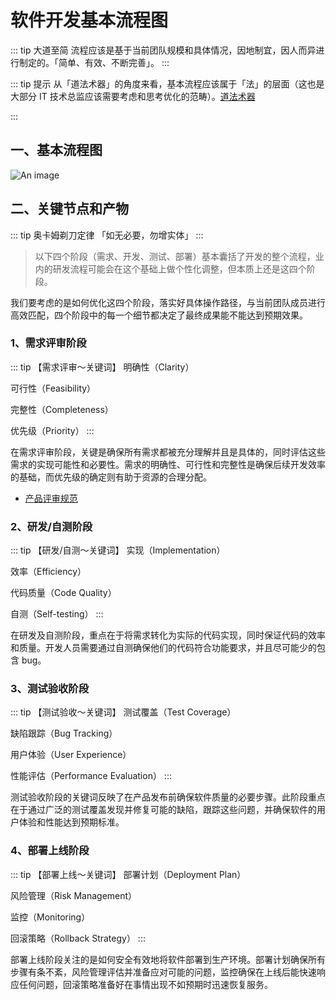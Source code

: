 # 软件开发基本流程图

::: tip 大道至简
流程应该是基于当前团队规模和具体情况，因地制宜，因人而异进行制定的。「简单、有效、不断完善」。
:::

::: tip 提示
从「道法术器」的角度来看，基本流程应该属于「法」的层面（这也是大部分 IT 技术总监应该需要考虑和思考优化的范畴）。[道法术器](/beyond-tech/about-magic.md)

:::

## 一、基本流程图

![An image](/images/keywords/cicd-pipe.jpg)

## 二、关键节点和产物

::: tip 奥卡姆剃刀定律
「如无必要，勿增实体」
:::

> 以下四个阶段（需求、开发、测试、部署）基本囊括了开发的整个流程，业内的研发流程可能会在这个基础上做个性化调整，但本质上还是这四个阶段。

我们要考虑的是如何优化这四个阶段，落实好具体操作路径，与当前团队成员进行高效匹配，四个阶段中的每一个细节都决定了最终成果能不能达到预期效果。

### 1、需求评审阶段

::: tip 【需求评审～关键词】
明确性（Clarity）

可行性（Feasibility）

完整性（Completeness）

优先级（Priority）
:::

在需求评审阶段，关键是确保所有需求都被充分理解并且是具体的，同时评估这些需求的实现可能性和必要性。需求的明确性、可行性和完整性是确保后续开发效率的基础，而优先级的确定则有助于资源的合理分配。

- [产品评审规范](/keywords/standard/21_1product-review.md)

### 2、研发/自测阶段

::: tip 【研发/自测～关键词】
实现（Implementation）

效率（Efficiency）

代码质量（Code Quality）

自测（Self-testing）
:::

在研发及自测阶段，重点在于将需求转化为实际的代码实现，同时保证代码的效率和质量。开发人员需要通过自测确保他们的代码符合功能要求，并且尽可能少的包含 bug。

### 3、测试验收阶段

::: tip 【测试验收～关键词】
测试覆盖（Test Coverage）

缺陷跟踪（Bug Tracking）

用户体验（User Experience）

性能评估（Performance Evaluation）
:::

测试验收阶段的关键词反映了在产品发布前确保软件质量的必要步骤。此阶段重点在于通过广泛的测试覆盖发现并修复可能的缺陷，跟踪这些问题，并确保软件的用户体验和性能达到预期标准。

### 4、部署上线阶段

::: tip 【部署上线～关键词】
部署计划（Deployment Plan）

风险管理（Risk Management）

监控（Monitoring）

回滚策略（Rollback Strategy）
:::

部署上线阶段关注的是如何安全有效地将软件部署到生产环境。部署计划确保所有步骤有条不紊，风险管理评估并准备应对可能的问题，监控确保在上线后能快速响应任何问题，回滚策略准备好在事情出现不如预期时迅速恢复服务。

